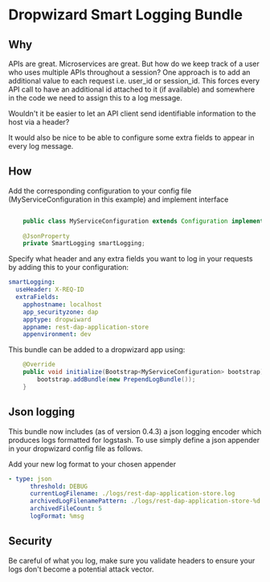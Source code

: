 # Dropwizard Smart Logging Bundle

## Why

APIs are great. Microservices are great. But how do we keep track of a user who uses multiple APIs throughout a session? 
One approach is to add an additional value to each request i.e. user_id or session_id. This forces every API call to have 
an additional id attached to it (if available) and somewhere in the code we need to assign this to a log message.

Wouldn't it be easier to let an API client send identifiable information to the host via a header?

It would also be nice to be able to configure some extra fields to appear in every log message.

## How

Add the corresponding configuration to your config file (MyServiceConfiguration in this example) and implement interface

```java

    public class MyServiceConfiguration extends Configuration implements PrependLogConfiguration
    
    @JsonProperty
    private SmartLogging smartLogging;
```

Specify what header and any extra fields you want to log in your requests by adding this to your configuration:

```YAML
smartLogging:
  useHeader: X-REQ-ID
  extraFields:
    apphostname: localhost
    app_securityzone: dap
    apptype: dropwiward
    appname: rest-dap-application-store
    appenvironment: dev

```

This bundle can be added to a dropwizard app using:

```Java
    @Override
    public void initialize(Bootstrap<MyServiceConfiguration> bootstrap) {
        bootstrap.addBundle(new PrependLogBundle());
    }
```

## Json logging
This bundle now includes (as of version 0.4.3) a json logging encoder which produces logs formatted for logstash. To use simply define a json appender in your dropwizard config file as follows.

Add your new log format to your chosen appender

```YAML
- type: json
      threshold: DEBUG
      currentLogFilename: ./logs/rest-dap-application-store.log
      archivedLogFilenamePattern: ./logs/rest-dap-application-store-%d.log.gz
      archivedFileCount: 5
      logFormat: %msg
```

## Security

Be careful of what you log, make sure you validate headers to ensure your logs don't become a potential attack
vector.
